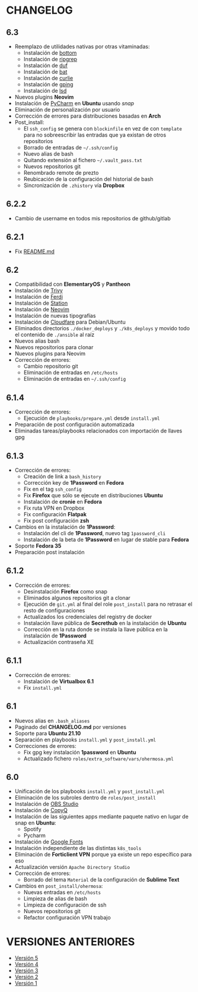 # CHANGELOG

## 6.3

- Reemplazo de utilidades nativas por otras vitaminadas:
  - Instalación de [bottom](https://github.com/ClementTsang/bottom)
  - Instalación de [ripgrep](https://github.com/BurntSushi/ripgrep)
  - Instalación de [duf](https://github.com/muesli/duf)
  - Instalación de [bat](https://github.com/sharkdp/bat)
  - Instalación de [curlie](https://github.com/rs/curlie)
  - Instalación de [gping](https://github.com/orf/gping)
  - Instalación de [lsd](https://github.com/Peltoche/lsd)
- Nuevos plugins **Neovim**
- Instalación de [PyCharm](https://www.jetbrains.com/es-es/pycharm/) en **Ubuntu** usando _snap_
- Eliminación de personalización por usuario
- Corrección de errores para distribuciones basadas en **Arch**
- Post_install:
  - El `ssh_config` se genera con `blockinfile` en vez de con `template` para no sobreescribir las entradas que ya existan de otros repositorios
  - Borrado de entradas de `~/.ssh/config`
  - Nuevo alias de bash
  - Quitando extensión al fichero `~/.vault_pass.txt`
  - Nuevos repositorios git
  - Renombrado remote de prezto
  - Reubicación de la configuración del historial de bash
  - Sincronización de `.zhistory` vía **Dropbox**

## 6.2.2

- Cambio de username en todos mis repositorios de github/gitlab

## 6.2.1

- Fix [README.md](./README.md)

## 6.2

- Compatibilidad con **ElementaryOS** y **Pantheon**
- Instalación de [Trivy](https://github.com/aquasecurity/trivy)
- Instalación de [Ferdi](https://getferdi.com/)
- Instalación de [Station](https://getstation.com/)
- Instalación de [Neovim](https://neovim.io)
- Instalación de nuevas tipografías
- Instalación de [Cloudfare](https://1.1.1.1/) para Debian/Ubuntu
- Eliminados directorios `./docker_deploys` y `./k8s_deploys` y movido todo el contenido de `./ansible` al raíz
- Nuevos alias bash
- Nuevos repositorios para clonar
- Nuevos plugins para Neovim
- Corrección de errores:
  - Cambio repositorio git
  - Eliminación de entradas en `/etc/hosts`
  - Eliminación de entradas en `~/.ssh/config`

## 6.1.4

- Corrección de errores:
  - Ejecución de `playbooks/prepare.yml` desde `install.yml`
- Preparación de post configuración automatizada
- Eliminadas tareas/playbooks relacionados con importación de llaves gpg

## 6.1.3

- Corrección de errores:
  - Creación de link a `bash_history`
  - Corrección key de **1Password** en **Fedora**
  - Fix en el tag `ssh_config`
  - Fix **Firefox** que sólo se ejecute en distribuciones **Ubuntu**
  - Instalación de __cronie__ en **Fedora**
  - Fix ruta VPN en Dropbox
  - Fix configuración __Flatpak__
  - Fix post configuración __zsh__
- Cambios en la instalación de **1Password**:
  - Instalación del cli de **1Password**, nuevo tag `1password_cli`
  - Instalación de la beta de **1Password** en lugar de stable para **Fedora**
- Soporte **Fedora 35**
- Preparación post instalación


## 6.1.2

- Corrección de errores:
  - Desinstalación **Firefox** como snap
  - Eliminados algunos repositorios git a clonar
  - Ejecución de `git.yml` al final del role `post_install` para no retrasar el resto de configuraciones
  - Actualizados los credenciales del registry de docker
  - Instalación llave pública de **Secrethub** en la instalación de **Ubuntu**
  - Corrección en la ruta donde se instala la llave pública en la instalación de **1Password**
  - Actualización contraseña XE

## 6.1.1

- Corrección de errores:
  - Instalación de **Virtualbox 6.1**
  - Fix `install.yml`

## 6.1

- Nuevos alias en `.bash_aliases`
- Paginado del __CHANGELOG.md__ por versiones
- Soporte para **Ubuntu 21.10**
- Separación en playbooks `install.yml` y `post_install.yml`
- Correcciones de errores:
  - Fix gpg key instalación __1password__ en **Ubuntu**
  - Actualizado fichero `roles/extra_software/vars/ohermosa.yml`

## 6.0

- Unificación de los playbooks `install.yml` y `post_install.yml`
- Eliminación de los subroles dentro de `roles/post_install`
- Instalación de [OBS Studio](https://obsproject.com/es)
- Instalación de [CopyQ](https://hluk.github.io/CopyQ/)
- Instalación de las siguientes apps mediante paquete nativo en lugar de snap en **Ubuntu**:
  - Spotify
  - Pycharm
- Instalación de [Google Fonts](https://fonts.google.com/)
- Instalación independiente de las distintas `k8s_tools`
- Eliminación de **Forticlient VPN** porque ya existe un repo específico para eso
- Actualización versión `Apache Directory Studio`
- Corrección de errores:
  - Borrado del tema `Material` de la configuración de **Sublime Text**
- Cambios en `post_install/ohermosa`:
  - Nuevas entradas en `/etc/hosts`
  - Limpieza de alias de bash
  - Limpieza de configuración de ssh
  - Nuevos repositorios git
  - Refactor configuración VPN trabajo

# VERSIONES ANTERIORES

- [Versión 5](changelog/v5.md)
- [Versión 4](changelog/v4.md)
- [Versión 3](changelog/v3.md)
- [Versión 2](changelog/v2.md)
- [Versión 1](changelog/v1.md)
